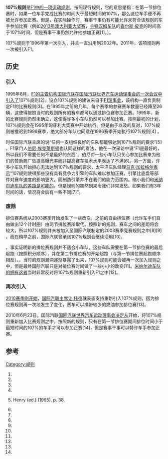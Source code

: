 **107%规则**是[F1中的一项运动规则](https://zh.wikipedia.org/wiki/F1 "wikilink")。按照现行规则，它的意思是指：在第一节排位赛时，如果一位车手完成比赛的时间大于最短时间的107%，那么这位车手便不再被允许参加正赛。但是，在实际操作时，赛事干事仍有可能允许未符合该规则的车手参加比赛（例如[2013年澳大利亚大奖赛](../Page/2013年澳大利亚大奖赛.md "wikilink")，[卡特汉姆车队](../Page/卡特汉姆车队.md "wikilink")的[查尔斯·皮克](../Page/查尔斯·皮克.md "wikilink")的时间高于107%时间，但是赛事干事仍然允许他参加正赛\[1\]。）。

107%规则于1996年第一次引入，并且一直沿用到2002年。2011年，该项规则再一次被引入F1。

## 历史

### 引入

1995年6月，[F1的主管机构](https://zh.wikipedia.org/wiki/F1 "wikilink")[国际汽联在](https://zh.wikipedia.org/wiki/国际汽联 "wikilink")[国际汽联世界汽车运动理事会的一次会议中引入了](https://zh.wikipedia.org/wiki/国际汽联世界汽车运动理事会 "wikilink")107%规则\[2\]。设立107%规则的建议来自于[F1理事会](https://zh.wikipedia.org/wiki/F1理事会 "wikilink")，该机构一直负责制定F1的比赛规则\[3\]。在1995年之前的几年，每个赛季的参赛赛车数量已经降至26辆，这使得按照当时的规则所有的赛车都可以通过排位赛参加正赛。1995年，新的比赛规则仍然未确立，这使得许多小车队仍然可以参加比赛。按照最初的计划，107%规则会在1995年匈牙利大奖赛中开始执行。但是由于以及的反对，107%规则被推迟到1996赛季，绝大部分车队也同意在1996赛季开始执行107%规则\[4\]
。

时任国际汽联主席的说“任何一支组织良好的车队都能够达到107%规则的要求”\[5\]
。F1掌门人[伯尼·埃克莱斯顿](../Page/伯尼·埃克莱斯顿.md "wikilink")也认同这样的看法，他在一次采访中说“F1是最好的，所以我们不需要任何不是最好的东西”。伯尼对一些小车队只关心参加比赛来为他们的赞助商广告提高曝光率而非提高赛车技术水平表达了不满\[6\]。另一方面，许多小车队开始担心无法达到107%规则的要求，太平洋车队经理[马克·加拉格尔表示](https://zh.wikipedia.org/wiki/马克·加拉格尔 "wikilink")“107规则使得那些没有具有竞争力引擎的车队难以参加正赛，引擎比底盘等部件对赛车速度的影响更大，而制造引擎并不在我们的能力范围内。缩小我们和[米纳尔迪车队的差距是可能的](https://zh.wikipedia.org/wiki/米纳尔迪车队 "wikilink")，但是规则的突然到来令我们非常发愁。如果我们有3年时间的话，情况将会后有一些不同\[7\]”。

### 废除

排位赛系统从2003赛季开始发生了一些改变，之前的自由排位赛（允许车手们自由做出12个计时圈）由两节排位赛所取代。按照新的规则，赛车之间的差距将会较大，所以107%规则并未被加入至国际汽联制定的2003赛季竞赛规则之中\[8\]\[9\]
，而在稍早之前，国际汽联曾承诺107%规则会继续沿用\[10\]。

，事实证明新的排位赛规则并不适合小车队，这些车队需要在第一节排位赛的最后起跑（按照积分顺序），并在第二节排位赛的开始起跑（与第一节排位赛起跑顺序相反）。，当时的规则漏洞逐渐暴露了出来，107%规则可能会被再一次加入规则之中，但是最终国际汽联只是对排位赛时间做了一些小小的改变\[11\]。[米纳尔迪车队的拥有这者](https://zh.wikipedia.org/wiki/米纳尔迪车队 "wikilink")当时非常反对将107%规则重新引入F1之中\[12\]。

### 再次引入

[2010赛季刚开始](../Page/2010年世界一级方程式锦标赛.md "wikilink")，[国际汽联主席](https://zh.wikipedia.org/wiki/国际汽联 "wikilink")[让·托德](../Page/让·托德.md "wikilink")就表态支持重新引入107%规则，因为排位赛规则再一次地发生了变化，赛车可以携带较少的燃油参加排位赛\[13\]。

2010年6月23日，国际汽联[国际汽联世界汽车运动理事会决定从](https://zh.wikipedia.org/wiki/国际汽联世界汽车运动理事会 "wikilink")开始，将107%规则重新加入比赛规则之中。按照新的规则，只有在第一节排位赛期间排位时间小于最短时间的107%的车手才可以参加正赛\[14\]，但是赛事干事可以特许车手参加正赛。

## 参考

[Category:规则](https://zh.wikipedia.org/wiki/Category:规则 "wikilink")

1.

2.

3.

4.
5.  Henry (ed.) (1995), p. 38.

6.

7.
8.

9.

10.

11.

12.

13.

14.